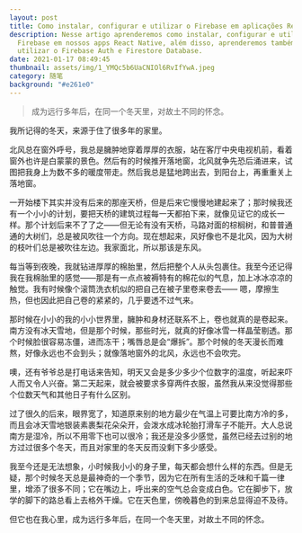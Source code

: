 ```yaml
---
layout: post
title: Como instalar, configurar e utilizar o Firebase em aplicações React Native
description: Nesse artigo aprenderemos como instalar, configurar e utilizar o
  Firebase em nossos apps React Native, além disso, aprenderemos também como
  utilizar o Firebase Auth e Firestore Database.
date: 2021-01-17 08:49:45
thumbnail: assets/img/1_YMQc5b6UaCNIOl6RvIfYwA.jpeg
category: 随笔
background: "#e261e0"
---
```

<!--StartFragment-->

> 成为远行多年后，在同一个冬天里，对故土不同的怀念。

我所记得的冬天，来源于住了很多年的家里。

北风总在窗外呼号，我总是臃肿地穿着厚厚的衣服，站在客厅中央电视机前，看着窗外也许是白蒙蒙的景色。然后有的时候推开落地窗，北风就争先恐后涌进来，试图把我身上为数不多的暖度带走。然后我总是猛地跨出去，到阳台上，再重重关上落地窗。

一开始楼下其实并没有后来的那座天桥，但是后来它慢慢地建起来了；那时候我还有一个小小的计划，要把天桥的建筑过程每一天都拍下来，就像见证它的成长一样。那个计划后来不了了之——但无论有没有天桥，马路对面的棕榈树，和普普通通的大树们，总是被风吹往一个方向。现在想起来，风好像也不是北风，因为大树的枝叶们总是被吹往左边。我家面北，所以那该是东风。

每当等到夜晚，我就钻进厚厚的棉胎里，然后把整个人从头包裹住。我至今还记得我在我棉胎里的感觉——那是有一点点被褥特有的棉花似的气息，加上冰冰凉凉的触觉。我有时候像个滚筒洗衣机似的把自己在被子里卷来卷去—— 嗯，摩擦生热，但也因此把自己卷的紧紧的，几乎要透不过气来。

那时候在小小的我的小小世界里，臃肿和身材还联系不上，卷也就真的是卷起来。南方没有冰天雪地，但是那个时候，那些时光，就真的好像冰雪一样晶莹剔透。那个时候脸很容易冻僵，进而冻干；嘴唇总是会“爆拆”。那个时候的冬天漫长而难熬，好像永远也不会到头；就像落地窗外的北风，永远也不会吹完。

噢，还有爷爷总是打电话来告知，明天又会是多少多少个位数字的温度，听起来吓人而又令人兴奋。第二天起来，就会被要求多穿两件衣服，虽然我从来没觉得那些个位数天气和其他日子有什么区别。

过了很久的后来，眼界宽了，知道原来别的地方最少在气温上可要比南方冷的多，而且会冰天雪地银装素裹梨花朵朵开，会泼水成冰轮胎打滑车子不能开。大人总说南方是湿冷，所以不用零下也可以很冷；我还是没多少感觉，虽然已经去过别的地方过过很多个冬天，而且对家里的冬天反而没剩下多少感受。

我至今还是无法想象，小时候我小小的身子里，每天都会想什么样的东西。但是无疑，那个时候冬天总是最神奇的一个季节，因为它在所有生活的乏味和千篇一律里，增添了很多不同；它在嘴边上，呼出来的空气总会变成白色。它在脚步下，放学的脚下的路总看上去格外干燥。它在天色里，傍晚暮色的到来总显得迫不及待。

但它也在我心里，成为远行多年后，在同一个冬天里，对故土不同的怀念。

<!--EndFragment-->